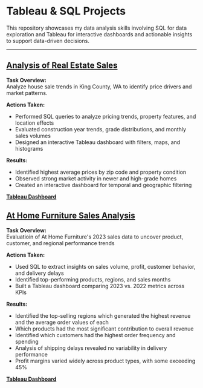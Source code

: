 # Tableau & SQL Projects

This repository showcases my data analysis skills involving SQL for data exploration and Tableau for interactive dashboards and actionable insights to support data-driven decisions.

---

## [Analysis of Real Estate Sales](https://github.com/ChidiebereMOk/SQL-Projects/tree/main/Seattle%20Real%20Estate%20Sales)

**Task Overview:**  
Analyze house sale trends in King County, WA to identify price drivers and market patterns.

**Actions Taken:**  
- Performed SQL queries to analyze pricing trends, property features, and location effects
- Evaluated construction year trends, grade distributions, and monthly sales volumes
- Designed an interactive Tableau dashboard with filters, maps, and histograms

**Results:**  
- Identified highest average prices by zip code and property condition
- Observed strong market activity in newer and high-grade homes
- Created an interactive dashboard for temporal and geographic filtering

**[Tableau Dashboard](https://public.tableau.com/app/profile/mitchell.okere/viz/SeattleRealEstateSales_17527461754040/RealEstateSales)**


## [At Home Furniture Sales Analysis](https://github.com/ChidiebereMOk/Tableau--SQL-Projects/tree/main/At%20Home%20Furniture%20Sales)

**Task Overview:**  
Evaluatioin of At Home Furniture's 2023 sales data to uncover product, customer, and regional performance trends

**Actions Taken:**  
- Used SQL to extract insights on sales volume, profit, customer behavior, and delivery delays
- Identified top-performing products, regions, and sales months
- Built a Tableau dashboard comparing 2023 vs. 2022 metrics across KPIs

**Results:**  
- Identified the top-selling regions which generated the highest revenue and the average order values of each
- Which products had the most significant contribution to overall revenue
- Identified which customers had the highest order frequency and spending
- Analysis of shipping delays revealed no variability in delivery performance
- Profit margins varied widely across product types, with some exceeding 45%

**[Tableau Dashboard](https://public.tableau.com/app/profile/mitchell.okere/viz/AtHomeFurnitureSalesDashboard/SalesPerformanceDashboard)**

